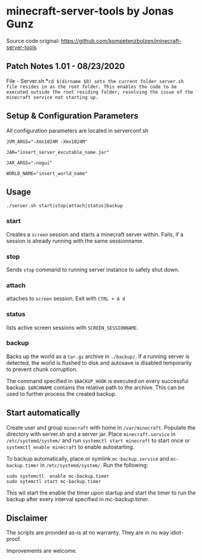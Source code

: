 # minecraft-server-tools by Jonas Gunz 
Source code original: https://github.com/kompetenzbolzen/minecraft-server-tools

## Patch Notes 1.01 - 08/23/2020

File - Server.sh 
*`cd $(dirname $0) sets the current folder server.sh file resides in as the root folder. This enables the code to be executed outside the root residing folder, resolving the issue of the minecraft service not starting up.`

## Setup & Configuration Parameters

All configuration parameters are located in serverconf.sh

`JVM_ARGS="-Xms1024M -Xmx1024M"`

`JAR="insert_server_excutable_name.jar"`

`JAR_ARGS="-nogui"`

`WORLD_NAME="insert_world_name"`


## Usage

`./server.sh start|stop|attach|status|backup`

### start

Creates a `screen` session and starts a minecraft server within.
Fails, if a session is already running with the same sessionname.

### stop

Sends `stop` command to running server instance to safely shut down.

### attach

attaches to `screen` session. Exit with `CTRL + A d`

### status

lists active screen sessions with `SCREEN_SESSIONNAME`.

### backup

Backs up the world as a `tar.gz` archive in `./backup/`.
If a running server is detected,
the world is flushed to disk and autosave is disabled temporarily to prevent chunk corruption.

The command specified in `$BACKUP_HOOK` is
executed on every successful backup. `$ARCHNAME` contains the relative path to the archive.
This can be used to further process the created backup.

## Start automatically

Create user and group `minecraft` with home in `/var/minecraft`.
Populate the directory with server.sh and a server jar.
Place `minecraft.service` in `/etc/systemd/system/`
and run `systemctl start minecraft` to start once or
`systemctl enable minecraft` to enable autostarting.

To backup automatically, place or symlink `mc-backup.service` and
`mc-backup.timer` in `/etc/systemd/system/`. Run the following:

```
sudo systemctl  enable mc-backup.timer
sudo sytemctl start mc-backup.timer
```

This wil start the enable the timer upon startup and start the timer
to run the backup after every interval specified in mc-backup.timer.

## Disclaimer

The scripts are provided as-is at no warranty.
They are in no way idiot-proof.

Improvements are welcome.
